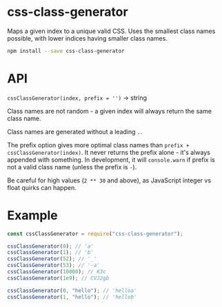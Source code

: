 # css-class-generator

Maps a given index to a unique valid CSS. Uses the smallest class names possible, with lower indices having smaller class names.

```bash
npm install --save css-class-generator
```

# API

`cssClassGenerator(index, prefix = '')` -> string

Class names are not random - a given index will always return the same class name.

Class names are generated without a leading `.`.

The prefix option gives more optimal class names than `prefix + cssClassGenerator(index)`. It never returns the prefix alone - it's always appended with something. In development, it will `console.warn` if prefix is not a valid class name (unless the prefix is `-`).

Be careful for high values (`2 ** 30` and above), as JavaScript integer vs float quirks can happen.

# Example

```js
const cssClassGenerator = require("css-class-generator");

cssClassGenerator(0); // 'a'
cssClassGenerator(1); // 'b'
cssClassGenerator(52); // '_'
cssClassGenerator(53); // '-a'
cssClassGenerator(10000); // K3c
cssClassGenerator(1e9); // CVJ2gb

cssClassGenerator(0, "hello"); // 'helloa'
cssClassGenerator(1, "hello"); // 'hellob'
```
